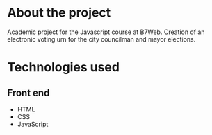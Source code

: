 # About the project

Academic project for the Javascript course at B7Web.
Creation of an electronic voting urn for the city councilman and mayor elections.

# Technologies used
## Front end
- HTML
- CSS   
- JavaScript
